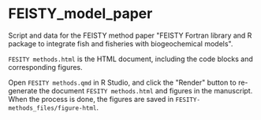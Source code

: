 # FEISTY_model_paper
Script and data for the FEISTY method paper "FEISTY Fortran library and R package to integrate fish and fisheries with biogeochemical models".

`FESITY methods.html` is the HTML document, including the code blocks and corresponding figures.

Open `FESITY methods.qmd` in R Studio, and click the "Render" button to re-generate the document `FESITY methods.html` and figures in the manuscript. When the process is done, the figures are saved in `FESITY-methods_files/figure-html`.
